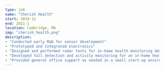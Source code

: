 ```yaml
---
type: job
name: "Cherish Health"
start: 2019-12
end: 2021-1
location: Cambridge, MA
img: "cherish_health.png"
description:
- "Conducted early R&D for sensor development"
- "Prototyped and integrated electronics"
- "Designed and performed radar tests for in-home health monitoring device."
- "Developed fall detection and activity monitoring for an in-home health monitoring system working primarily with Python and embedded C++"
- "Provided general office support as needed in a small start-up environment"
---
```

